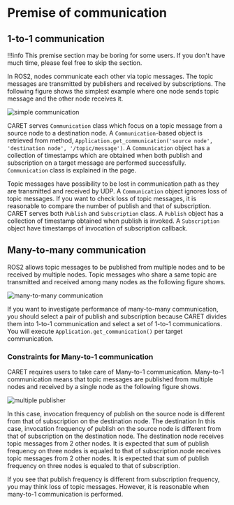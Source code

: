 # Premise of communication

## 1-to-1 communication

<prettier-ignore-start>
!!!info
    This premise section may be boring for some users. If you don't have much time, please feel free to skip the section.
<prettier-ignore-end>

In ROS2, nodes communicate each other via topic messages. The topic messages are transmitted by publishers and received by subscriptions. The following figure shows the simplest example where one node sends topic message and the other node receives it.

![simple communication](./imgs/simple_communication.svg)

CARET serves `Communication` class which focus on a topic message from a source node to a destination node. A `Communication`-based object is retrieved from method, `Application.get_communication('source node', 'destination node', '/topic/message')`. A `Communication` object has a collection of timestamps which are obtained when both publish and subscription on a target message are performed successfully. `Communication` class is explained in the page.

Topic messages have possibility to be lost in communication path as they are transmitted and received by UDP. A `Communication` object ignores loss of topic messages. If you want to check loss of topic messages, it is reasonable to compare the number of publish and that of subscription. CARET serves both `Publish` and `Subscription` class. A `Publish` object has a collection of timestamp obtained when publish is invoked. A `Subscription` object have timestamps of invocation of subscription callback.

## Many-to-many communication

ROS2 allows topic messages to be published from multiple nodes and to be received by multiple nodes. Topic messages who share a same topic are transmitted and received among many nodes as the following figure shows.

![many-to-many communication](./imgs/many_to_many_communication.svg)

If you want to investigate performance of many-to-many communication, you should select a pair of publish and subscription because CARET divides them into 1-to-1 communication and select a set of 1-to-1 communications. You will execute `Application.get_communication()` per target communication.

### Constraints for Many-to-1 communication

CARET requires users to take care of Many-to-1 communication. Many-to-1 communication means that topic messages are published from multiple nodes and received by a single node as the following figure shows.

![multiple publisher](./imgs/multiple_publisher.svg)

In this case, invocation frequency of publish on the source node is different from that of subscription on the destination node. The destination In this case, invocation frequency of publish on the source node is different from that of subscription on the destination node. The destination node receives topic messages from 2 other nodes. It is expected that sum of publish frequency on three nodes is equaled to that of subscription.node receives topic messages from 2 other nodes. It is expected that sum of publish frequency on three nodes is equaled to that of subscription.

If you see that publish frequency is different from subscription frequency, you may think loss of topic messages. However, it is reasonable when many-to-1 communication is performed.

